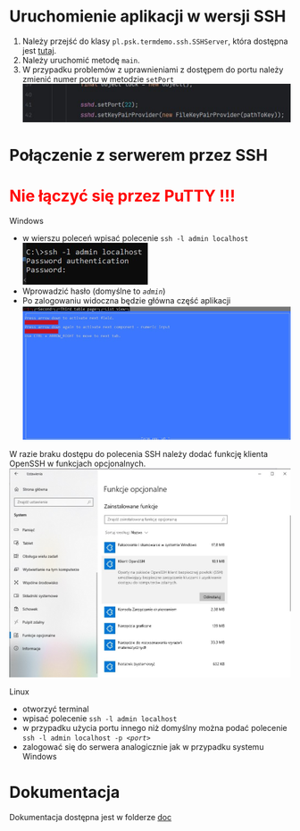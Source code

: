# Uruchomienie aplikacji w wersji SSH

1. Należy przejść do klasy `pl.psk.termdemo.ssh.SSHServer`, która dostępna jest [tutaj](src/main/java/pl/psk/termdemo/ssh/SSHServer.java).
2. Należy uruchomić metodę `main`.
3. W przypadku problemów z uprawnieniami z dostępem do portu należy zmienić numer portu w metodzie `setPort` ![SSHServer.java:41](help/port.jpg)

# Połączenie z serwerem przez SSH

<h1 style="color:red"><strong>Nie łączyć się przez PuTTY !!!</strong></h1>

Windows<br/>
- w wierszu poleceń wpisać polecenie `ssh -l admin localhost`<br/>
![ssh login](help/ssh.jpg)
- Wprowadzić hasło (domyślne to <i>`admin`</i>)
- Po zalogowaniu widoczna będzie główna część aplikacji<br/>
![main](help/main.jpg)

W razie braku dostępu do polecenia SSH należy dodać funkcję klienta OpenSSH w funkcjach opcjonalnych.<br/>
![Klient OpenSSH](help/openssh.jpg)

Linux<br/>
- otworzyć terminal
- wpisać polecenie `ssh -l admin localhost`
- w przypadku użycia portu innego niż domyślny można podać polecenie `ssh -l admin localhost -p `<i>`<port>`</i>
- zalogować się do serwera analogicznie jak w przypadku systemu Windows

# Dokumentacja
Dokumentacja dostępna jest w folderze [doc](doc/index.html)
